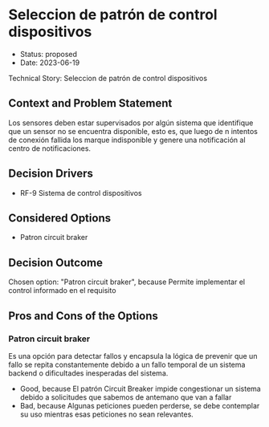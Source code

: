 # Seleccion de patrón de control dispositivos

* Status: proposed
* Date: 2023-06-19

Technical Story: Seleccion de patrón de control dispositivos

## Context and Problem Statement

Los sensores deben estar supervisados por algún sistema que identifique que un sensor no se encuentra disponible, esto es, que luego de n intentos de conexión fallida los marque indisponible y genere una notificación al centro de notificaciones.

## Decision Drivers

* RF-9 Sistema de control dispositivos

## Considered Options

* Patron circuit braker

## Decision Outcome

Chosen option: "Patron circuit braker", because Permite implementar el control informado en el requisito

## Pros and Cons of the Options

### Patron circuit braker

Es una opción para detectar fallos y encapsula la lógica de prevenir que un fallo se repita constantemente debido a un fallo temporal de un sistema backend o dificultades inesperadas del sistema.

* Good, because El patrón Circuit Breaker impide congestionar un sistema debido a solicitudes que sabemos de antemano que van a fallar
* Bad, because Algunas peticiones pueden perderse, se debe contemplar su uso mientras esas peticiones no sean relevantes.
